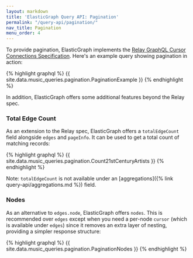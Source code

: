 ```yaml
---
layout: markdown
title: 'ElasticGraph Query API: Pagination'
permalink: "/query-api/pagination/"
nav_title: Pagination
menu_order: 4
---
```

To provide pagination, ElasticGraph implements the [Relay GraphQL Cursor Connections
Specification](https://relay.dev/graphql/connections.htm). Here's an example query showing
pagination in action:

{% highlight graphql %}
{{ site.data.music_queries.pagination.PaginationExample }}
{% endhighlight %}

In addition, ElasticGraph offers some additional features beyond the Relay spec.

### Total Edge Count

As an extension to the Relay spec, ElasticGraph offers a `totalEdgeCount` field alongside `edges` and `pageInfo`.
It can be used to get a total count of matching records:

{% highlight graphql %}
{{ site.data.music_queries.pagination.Count21stCenturyArtists }}
{% endhighlight %}

Note: `totalEdgeCount` is not available under an [aggregations]({% link query-api/aggregations.md %}) field.

### Nodes

As an alternative to `edges.node`, ElasticGraph offers `nodes`. This is recommended over `edges` except when you need
a per-node `cursor` (which is available under `edges`) since it removes an extra layer of nesting, providing a simpler
response structure:

{% highlight graphql %}
{{ site.data.music_queries.pagination.PaginationNodes }}
{% endhighlight %}
